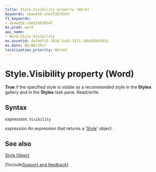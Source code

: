 ```yaml
---
title: Style.Visibility property (Word)
keywords: vbawd10.chm153878547
f1_keywords:
- vbawd10.chm153878547
ms.prod: word
api_name:
- Word.Style.Visibility
ms.assetid: 4afbdfc5-782d-2cb3-33f1-1bb438dd392c
ms.date: 06/08/2017
localization_priority: Normal
---
```



# Style.Visibility property (Word)

 **True** if the specified style is visible as a recommended style in the **Styles** gallery and in the **Styles** task pane. Read/write.


## Syntax

_expression_. `Visibility`

 _expression_ An expression that returns a '[Style](Word.Style.md)' object.


## See also


[Style Object](Word.Style.md)

[!include[Support and feedback](~/includes/feedback-boilerplate.md)]